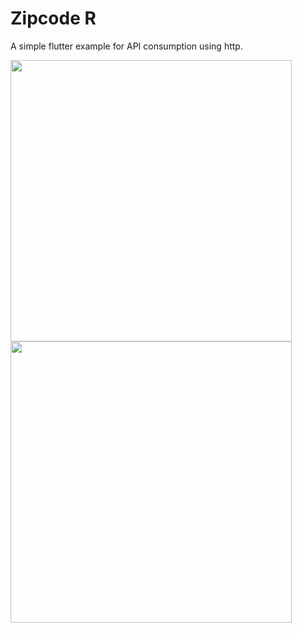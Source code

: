 # Zipcode R
A simple flutter  example for API consumption using http.

<p float="left">
  <img src="http://kaktuscoder.com.br/img/zipcode_r1.jpeg" height="450" />
  <img src="http://kaktuscoder.com.br/img/zipcode_r2.jpeg" height="450" />
</p>
